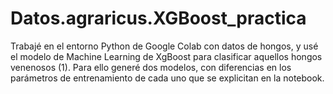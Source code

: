 # Datos.agraricus.XGBoost_practica
Trabajé en el entorno Python de Google Colab con datos de hongos, y usé el modelo de Machine Learning de XgBoost para clasificar aquellos hongos venenosos (1). Para ello generé dos modelos, con diferencias en los parámetros de entrenamiento de cada uno que se explicitan en la notebook.
